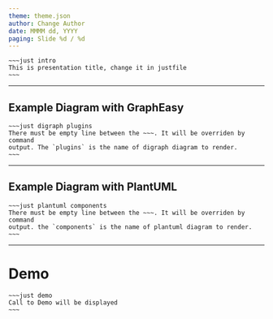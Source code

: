 ```yaml
---
theme: theme.json
author: Change Author
date: MMMM dd, YYYY
paging: Slide %d / %d
---
```


```
~~~just intro
This is presentation title, change it in justfile
~~~
```

---

## Example Diagram with GraphEasy

```
~~~just digraph plugins
There must be empty line between the ~~~. It will be overriden by command
output. The `plugins` is the name of digraph diagram to render.
~~~
```

---

## Example Diagram with PlantUML

```
~~~just plantuml components
There must be empty line between the ~~~. It will be overriden by command
output. the `components` is the name of plantuml diagram to render.
~~~
```

---

# Demo

```
~~~just demo
Call to Demo will be displayed
~~~
```
